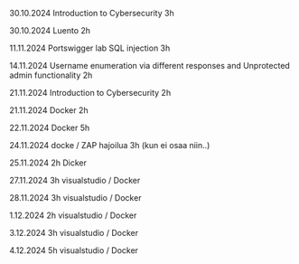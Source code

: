 30.10.2024 Introduction to Cybersecurity 3h

30.10.2024 Luento 2h

11.11.2024 Portswigger lab SQL injection 3h

14.11.2024 Username enumeration via different responses and Unprotected admin functionality  2h

21.11.2024 Introduction to Cybersecurity 2h

21.11.2024  Docker 2h

22.11.2024 Docker 5h

24.11.2024 docke / ZAP hajoilua 3h (kun ei osaa niin..)

25.11.2024 2h Dicker

27.11.2024 3h visualstudio / Docker

28.11.2024 3h visualstudio / Docker

1.12.2024 2h visualstudio / Docker

3.12.2024 3h visualstudio / Docker

4.12.2024 5h visualstudio / Docker
